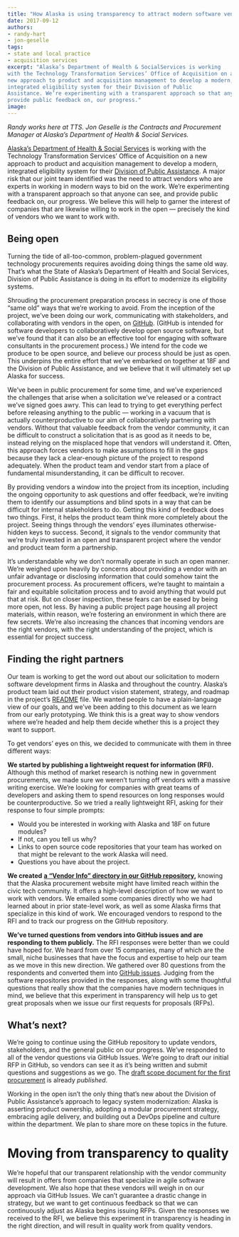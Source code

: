 ```yaml
---
title: "How Alaska is using transparency to attract modern software vendors"
date: 2017-09-12
authors:
- randy-hart
- jon-geselle
tags:
- state and local practice
- acquisition services
excerpt: "Alaska’s Department of Health & SocialServices is working
with the Technology Transformation Services’ Office of Acquisition on a
new approach to product and acquisition management to develop a modern,
integrated eligibility system for their Division of Public
Assistance. We’re experimenting with a transparent approach so that anyone can see, and
provide public feedback on, our progress."
image:
---
```


*Randy works here at TTS. Jon Geselle is the Contracts and Procurement Manager at Alaska’s
Department of Health & Social Services.*

[Alaska’s Department of Health & Social
Services](http://www.dhss.alaska.gov/Pages/default.aspx) is working
with the Technology Transformation Services’ Office of Acquisition on a
new approach to product and acquisition management to develop a modern,
integrated eligibility system for their [Division of Public
Assistance](http://dhss.alaska.gov/dpa/Pages/default.aspx). A major
risk that our joint team identified was the need to attract vendors who
are experts in working in modern ways to bid on the work. We’re
experimenting with a transparent approach so that anyone can see, and
provide public feedback on, our progress. We believe this will help to
garner the interest of companies that are likewise willing to work in
the open — precisely the kind of vendors who we want to work with.

Being open
----------

Turning the tide of all-too-common, problem-plagued government
technology procurements requires avoiding doing things the same old way.
That’s what the State of Alaska’s Department of Health and Social
Services, Division of Public Assistance is doing in its effort to
modernize its eligibility systems.

Shrouding the procurement preparation process in secrecy is one of those
“same old” ways that we’re working to avoid. From the inception of the
project, we’ve been doing our work, communicating with stakeholders, and
collaborating with vendors in the open, on
[GitHub](https://github.com/AlaskaDHSS/acq-alaska-dhss-modernization). (GitHub is intended for software
developers to collaboratively develop open source software, but we’ve
found that it can also be an effective tool for engaging with software
consultants in the procurement process.) We intend for the code we
produce to be open source, and believe our process should be just as
open. This underpins the entire effort that we’ve embarked on together
at 18F and the Division of Public Assistance, and we believe that it
will ultimately set up Alaska for success.

We’ve been in public procurement for some time, and we’ve experienced
the challenges that arise when a solicitation we’ve released or a
contract we’ve signed goes awry. This can lead to trying to get
everything perfect before releasing anything to the public — working in
a vacuum that is actually counterproductive to our aim of
collaboratively partnering with vendors. Without that valuable feedback
from the vendor community, it can be difficult to construct a
solicitation that is as good as it needs to be, instead relying on the
misplaced hope that vendors will understand it. Often, this approach
forces vendors to make assumptions to fill in the gaps because they lack
a clear-enough picture of the project to respond adequately. When the
product team and vendor start from a place of fundamental
misunderstanding, it can be difficult to recover.

By providing vendors a window into the project from its inception,
including the ongoing opportunity to ask questions and offer feedback,
we’re inviting them to identify our assumptions and blind spots in a way
that can be difficult for internal stakeholders to do. Getting this kind
of feedback does two things. First, it helps the product team think more
completely about the project. Seeing things through the vendors’ eyes
illuminates otherwise-hidden keys to success. Second, it signals to the
vendor community that we’re truly invested in an open and transparent
project where the vendor and product team form a partnership.

It’s understandable why we don’t normally operate in such an open
manner. We’re weighed upon heavily by concerns about providing a vendor
with an unfair advantage or disclosing information that could somehow
taint the procurement process. As procurement officers, we’re taught to
maintain a fair and equitable solicitation process and to avoid anything
that would put that at risk. But on closer inspection, these fears can
be eased by being more open, not less. By having a public project page
housing all project materials, within reason, we’re fostering an
environment in which there are few secrets. We’re also increasing the
chances that incoming vendors are the right vendors, with the right
understanding of the project, which is essential for project success.

Finding the right partners
--------------------------

Our team is working to get the word out about our solicitation to modern
software development firms in Alaska and throughout the country.
Alaska’s product team laid out their product vision statement, strategy,
and roadmap in the project’s
[README](https://github.com/18F/acq-alaska-dhss-modernization/blob/master/README.md)
file. We wanted people to have a plain-language view of our goals, and
we’ve been adding to this document as we learn from our early
prototyping. We think this is a great way to show vendors where we’re
headed and help them decide whether this is a project they want to
support.

To get vendors’ eyes on this, we decided to communicate with them in
three different ways:

**We started by publishing a lightweight request for information (RFI).** Although this method of market research is nothing new in government procurements, we made sure we weren’t turning off vendors with a massive writing exercise. We’re looking for companies with great teams of developers and asking them to spend resources on long responses would be counterproductive. So we tried a really lightweight RFI, asking for their response to four simple prompts:

-   Would you be interested in working with Alaska and 18F on future modules?
-   If not, can you tell us why?
-   Links to open source code repositories that your team has worked on
 that might be relevant to the work Alaska will need.
-   Questions you have about the project.

**We created** [**a “Vendor Info” directory in our GitHub
repository**](https://github.com/18F/acq-alaska-dhss-modernization/tree/master/vendor-info)**,**
knowing that the Alaska procurement website might have limited reach
within the civic tech community. It offers a high-level description of
how we want to work with vendors. We emailed some companies directly
who we had learned about in prior state-level work, as well as some
Alaska firms that specialize in this kind of work. We encouraged vendors
to respond to the RFI and to track our progress on the GitHub
repository.

**We’ve turned questions from vendors into GitHub issues and are
responding to them publicly.** The RFI responses were better than we
could have hoped for. We heard from over 15 companies, many of which are
the small, niche businesses that have the focus and expertise to help
our team as we move in this new direction. We gathered over 80 questions
from the respondents and converted them into [GitHub
issues](https://github.com/18F/acq-alaska-dhss-modernization/issues).
Judging from the software repositories provided in the responses, along
with some thoughtful questions that really show that the companies have
modern techniques in mind, we believe that this experiment in
transparency will help us to get great proposals when we issue our first
requests for proposals (RFPs).

What’s next?
------------

We’re going to continue using the GitHub repository to update vendors,
stakeholders, and the general public on our progress. We’ve responded to
all of the vendor questions via GitHub Issues. We’re going to draft our
initial RFP in GitHub, so vendors can see it as it’s being written and
submit questions and suggestions as we go. The [draft scope document
for the first
procurement](https://github.com/18F/acq-alaska-dhss-modernization/pull/118)
is already *published*.

Working in the open isn’t the only thing that’s new about the Division
of Public Assistance’s approach to legacy system modernization: Alaska
is asserting product ownership, adopting a modular procurement strategy,
embracing agile delivery, and building out a DevOps pipeline and culture
within the department. We plan to share more on these topics in the
future.

Moving from transparency to quality
===================================

We’re hopeful that our transparent relationship with the vendor
community will result in offers from companies that specialize in agile
software development. We also hope that these vendors will weigh in on
our approach via GitHub Issues. We can’t guarantee a
drastic change in strategy, but we want to get continuous feedback so
that we can continuously adjust as Alaska begins issuing RFPs. Given the
responses we received to the RFI, we believe this experiment in
transparency is heading in the right direction, and will result in
quality work from quality vendors.
